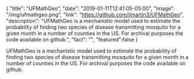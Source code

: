 {
  "title": "UFMathGeo",
  "date": "2019-01-11T12:41:05-05:00",
  "image": "/img/ufmathgeo.png",
  "link": "https://github.com/jlmartin3/UFMathGeo",
  "description": "UFMathGeo is a mechanistic model used to estimate the probability of finding two species of disease transmitting mosquito for a given month in a number of counties in the US. For archival purposes the code available on github.",
  "fact": "",
  "featured":false
} 

UFMathGeo is a mechanistic model used to estimate the probability of finding two species of disease transmitting mosquito for a given month in a number of counties in the US. For archival purposes the code available on github.
